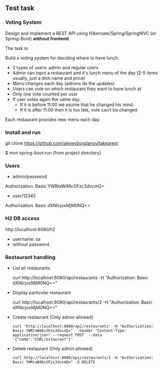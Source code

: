 ## Test task
### Voting System

Design and implement a REST API using Hibernate/Spring/SpringMVC (or Spring-Boot) **without frontend**.

The task is:

Build a voting system for deciding where to have lunch.

 * 2 types of users: admin and regular users
 * Admin can input a restaurant and it's lunch menu of the day (2-5 items usually, just a dish name and price)
 * Menu changes each day (admins do the updates)
 * Users can vote on which restaurant they want to have lunch at
 * Only one vote counted per user
 * If user votes again the same day:
    - If it is before 11:00 we asume that he changed his mind.
    - If it is after 11:00 then it is too late, vote can't be changed

Each restaurant provides new menu each day.

### Install and run

git clone https://github.com/alexeybogdanov/takearest

$ mvn spring-boot:run (from project directory)

### Users
* admin/password 

Authorization: Basic YWRtaW46cGFzc3dvcmQ=

* user/12345

Authorization: Basic dXNlcjoxMjM0NQ==

### H2 DB access
http://localhost:8080/h2

* username: sa
* without password

### Restaurant handling 

* List all restaurants

    curl http://localhost:8080/api/restaurants -H "Authorization: Basic dXNlcjoxMjM0NQ==" 
 

* Display particular restaurant

    curl http://localhost:8080/api/restaurants/2 -H "Authorization: Basic dXNlcjoxMjM0NQ==" 
    
* Create restaurant (Only admin allowed)

    `curl 'http://localhost:8080/api/restaurants' -H "Authorization: Basic YWRtaW46cGFzc3dvcmQ=" --header "Content-Type:             application/json" --request POST  --data '{"name":"CURLrestaurant"}'` 

* Delete restaurant (Only admin allowed)

    ```curl http://localhost:8080/api/restaurants/1 -H "Authorization: Basic YWRtaW46cGFzc3dvcmQ=" -X DELETE```

